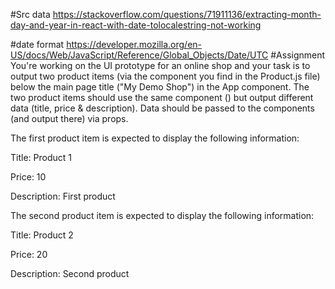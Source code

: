 #Src data 
https://stackoverflow.com/questions/71911136/extracting-month-day-and-year-in-react-with-date-tolocalestring-not-working

#date format
https://developer.mozilla.org/en-US/docs/Web/JavaScript/Reference/Global_Objects/Date/UTC
#Assignment
You're working on the UI prototype for an online shop and your task is to output two product items (via the <Product /> component you find in the Product.js file) below the main page title ("My Demo Shop") in the App component. The two product items should use the same component (<Product />) but output different data (title, price & description). Data should be passed to the components (and output there) via props.



The first product item is expected to display the following information:

Title: Product 1

Price: 10

Description: First product



The second product item is expected to display the following information:

Title: Product 2

Price: 20

Description: Second product
